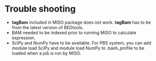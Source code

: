 Trouble shooting
================

* __tagBam__ included in MISO package does not work. __tagBam__ has to be from the latest version of BEDtools.
* BAM needed to be indexed prior to running MISO to calculate expression.
* SciPy and NumPy have to be available. For PBS system, you can add module load SciPy and module load NumPy to .bash_profile to be loaded when a job is run by MISO.

